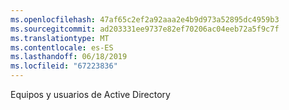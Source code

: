 ```yaml
---
ms.openlocfilehash: 47af65c2ef2a92aaa2e4b9d973a52895dc4959b3
ms.sourcegitcommit: ad203331ee9737e82ef70206ac04eeb72a5f9c7f
ms.translationtype: MT
ms.contentlocale: es-ES
ms.lasthandoff: 06/18/2019
ms.locfileid: "67223836"
---
```

Equipos y usuarios de Active Directory